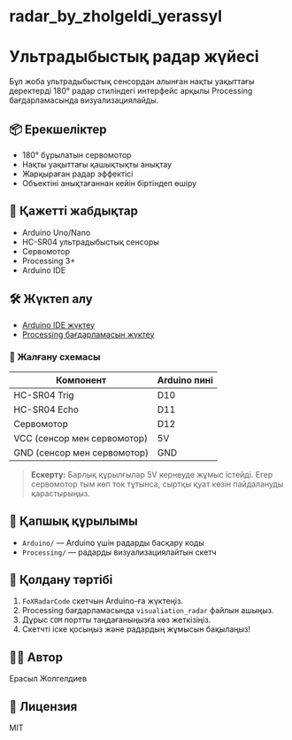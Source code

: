 # radar_by_zholgeldi_yerassyl  
# Ультрадыбыстық радар жүйесі

Бұл жоба ультрадыбыстық сенсордан алынған нақты уақыттағы деректерді 180° радар стиліндегі интерфейс арқылы Processing бағдарламасында визуализациялайды.

## 📦 Ерекшеліктер
- 180° бұрылатын сервомотор
- Нақты уақыттағы қашықтықты анықтау
- Жарқыраған радар эффектісі
- Объектіні анықтағаннан кейін біртіндеп өшіру

## 🧰 Қажетті жабдықтар
- Arduino Uno/Nano
- HC-SR04 ультрадыбыстық сенсоры
- Сервомотор
- Processing 3+
- Arduino IDE

## 🛠 Жүктеп алу

- [Arduino IDE жүктеу](https://www.arduino.cc/en/software)
- [Processing бағдарламасын жүктеу](https://processing.org/download/)

### 🔌 Жалғану схемасы

| Компонент       | Arduino пині     |
|------------------|------------------|
| HC-SR04 Trig     | D10              |
| HC-SR04 Echo     | D11              |
| Сервомотор       | D12              |
| VCC (сенсор мен сервомотор) | 5V |
| GND (сенсор мен сервомотор) | GND |

> **Ескерту:** Барлық құрылғылар 5V кернеуде жұмыс істейді. Егер сервомотор тым көп ток тұтынса, сыртқы қуат көзін пайдалануды қарастырыңыз.

## 📂 Қапшық құрылымы
- `Arduino/` — Arduino үшін радарды басқару коды
- `Processing/` — радарды визуализациялайтын скетч

## 🔌 Қолдану тәртібі
1. `FoXRadarCode` скетчын Arduino-ға жүктеңіз.
2. Processing бағдарламасында `visualiation_radar` файлын ашыңыз.
3. Дұрыс `COM` портты таңдағаныңызға көз жеткізіңіз.
4. Скетчті іске қосыңыз және радардың жұмысын бақылаңыз!

## 🧑‍💻 Автор
Ерасыл Жолгелдиев

## 📄 Лицензия
MIT
